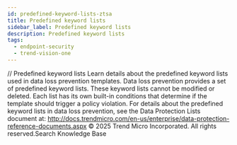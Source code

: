 ```yaml
---
id: predefined-keyword-lists-ztsa
title: Predefined keyword lists
sidebar_label: Predefined keyword lists
description: Predefined keyword lists
tags:
  - endpoint-security
  - trend-vision-one
---
```


/*<![CDATA[*/ $('#title').html($('meta[name=map-description]').attr('content')); /*]]>*/ Predefined keyword lists Learn details about the predefined keyword lists used in data loss prevention templates. Data loss prevention provides a set of predefined keyword lists. These keyword lists cannot be modified or deleted. Each list has its own built-in conditions that determine if the template should trigger a policy violation. For details about the predefined keyword lists in data loss prevention, see the Data Protection Lists document at: http://docs.trendmicro.com/en-us/enterprise/data-protection-reference-documents.aspx © 2025 Trend Micro Incorporated. All rights reserved.Search Knowledge Base